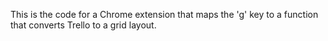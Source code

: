 This is the code for a Chrome extension that maps the 'g' key to a function that converts Trello to a grid layout.